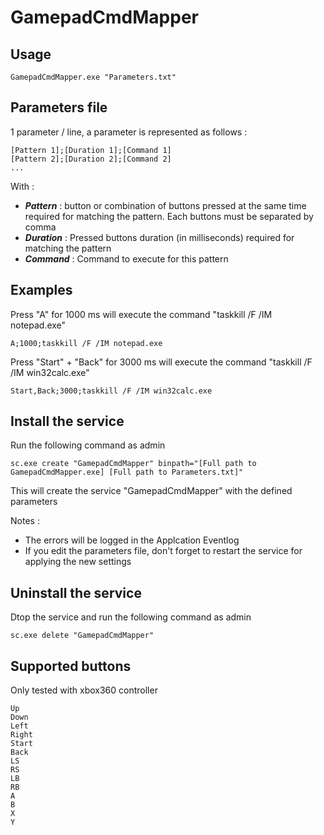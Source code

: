 # GamepadCmdMapper

## Usage
```
GamepadCmdMapper.exe "Parameters.txt"
```

## Parameters file
1 parameter / line, a parameter is represented as follows :
```
[Pattern 1];[Duration 1];[Command 1]
[Pattern 2];[Duration 2];[Command 2]
...
```

With :
* ***Pattern*** : button or combination of buttons pressed at the same time required for matching the pattern. Each buttons must be separated by comma
* ***Duration*** : Pressed buttons duration (in milliseconds) required for matching the pattern
* ***Command*** : Command to execute for this pattern
 
## Examples
Press "A" for 1000 ms will execute the command "taskkill /F /IM notepad.exe"
```
A;1000;taskkill /F /IM notepad.exe
```
Press "Start" + "Back" for 3000 ms will execute the command "taskkill /F /IM win32calc.exe"
```
Start,Back;3000;taskkill /F /IM win32calc.exe
```

## Install the service
Run the following command as admin
```
sc.exe create "GamepadCmdMapper" binpath="[Full path to GamepadCmdMapper.exe] [Full path to Parameters.txt]"
```

This will create the service "GamepadCmdMapper" with the defined parameters

Notes :
* The errors will be logged in the Applcation Eventlog 
* If you edit the parameters file, don't forget to restart the service for applying the new settings

## Uninstall the service
Dtop the service and run the following command as admin
```
sc.exe delete "GamepadCmdMapper"
```

## Supported buttons
Only tested with xbox360 controller
```
Up
Down
Left
Right
Start
Back
LS
RS
LB
RB
A
B
X
Y
```